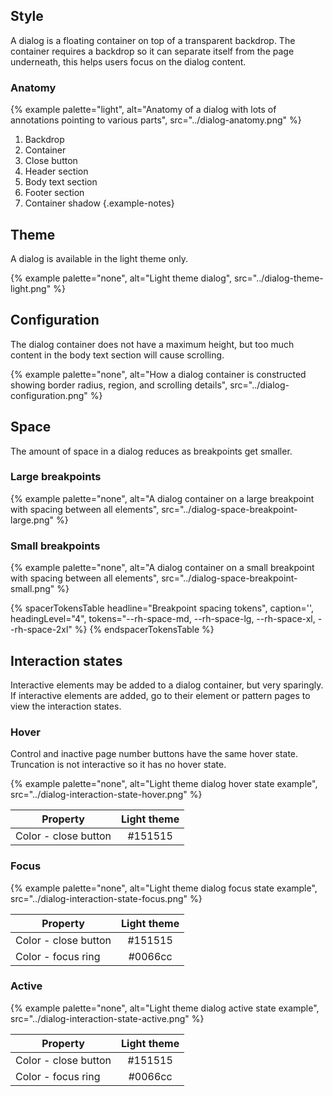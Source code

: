 

## Style

A dialog is a floating container on top of a transparent backdrop. The container requires a backdrop so it can separate itself from the page underneath, this helps users focus on the dialog content.

### Anatomy

{% example palette="light",
           alt="Anatomy of a dialog with lots of annotations pointing to various parts",
           src="../dialog-anatomy.png" %}

1. Backdrop
2. Container
3. Close button
4. Header section
5. Body text section
6. Footer section
7. Container shadow
   {.example-notes}



## Theme

A dialog is available in the light theme only.

{% example palette="none",
           alt="Light theme dialog",
           src="../dialog-theme-light.png" %}



## Configuration

The dialog container does not have a maximum height, but too much content in the body text section will cause scrolling.

{% example palette="none",
           alt="How a dialog container is constructed showing border radius, region, and scrolling details",
           src="../dialog-configuration.png" %}



## Space

The amount of space in a dialog reduces as breakpoints get smaller.
### Large breakpoints

{% example palette="none",
           alt="A dialog container on a large breakpoint with spacing between all elements",
           src="../dialog-space-breakpoint-large.png" %}

### Small breakpoints

{% example palette="none",
           alt="A dialog container on a small breakpoint with spacing between all elements",
           src="../dialog-space-breakpoint-small.png" %}

{% spacerTokensTable 
    headline="Breakpoint spacing tokens",
    caption='',
    headingLevel="4",
    tokens="--rh-space-md, --rh-space-lg,  --rh-space-xl, --rh-space-2xl" %}
{% endspacerTokensTable %}



## Interaction states

Interactive elements may be added to a dialog container, but very sparingly. If interactive elements are added, go to their element or pattern pages to view the interaction states.

### Hover

Control and inactive page number buttons have the same hover state. Truncation is not interactive so it has no hover state.

{% example palette="none",
           alt="Light theme dialog hover state example",
           src="../dialog-interaction-state-hover.png" %}

| Property             | Light theme |
| -------------------- | :---------: |
| Color - close button |#151515   |

### Focus

{% example palette="none",
           alt="Light theme dialog focus state example",
           src="../dialog-interaction-state-focus.png" %}

| Property             | Light theme |
| -------------------- | :---------: |
| Color - close button |#151515   |
| Color - focus ring   |#0066cc   |

### Active

{% example palette="none",
           alt="Light theme dialog active state example",
           src="../dialog-interaction-state-active.png" %}

| Property             | Light theme |
| -------------------- | :---------: |
| Color - close button |#151515   |
| Color - focus ring   |#0066cc   |

